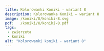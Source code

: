 ```yaml
---
title: Kolorowanki Koniki - wariant 8
description: Kolorowanka Koniki – wariant 8
image: /koniki/8/koniki-8.svg
pdf:   /koniki/8/koniki-8.pdf
tags:
 - zwierzeta
 - koniki
alt: "Kolorowanki koniki - wariant 8"
---
```

